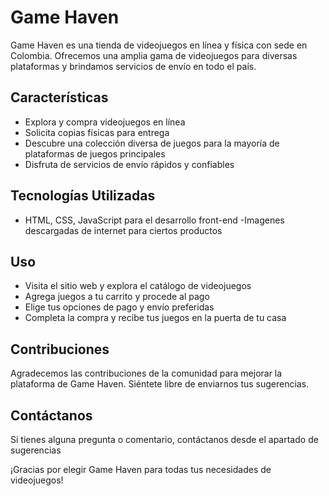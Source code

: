 # Game Haven 
 
Game Haven es una tienda de videojuegos en línea y física con sede en Colombia. Ofrecemos una amplia gama de videojuegos para diversas plataformas y brindamos servicios de envío en todo el país. 
 
## Características 
 
- Explora y compra videojuegos en línea 
- Solicita copias físicas para entrega 
- Descubre una colección diversa de juegos para la mayoría de plataformas de juegos principales 
- Disfruta de servicios de envío rápidos y confiables 
 
## Tecnologías Utilizadas 
 
- HTML, CSS, JavaScript para el desarrollo front-end 
-Imagenes descargadas de internet para ciertos productos

## Uso 
 
- Visita el sitio web y explora el catálogo de videojuegos 
- Agrega juegos a tu carrito y procede al pago 
- Elige tus opciones de pago y envío preferidas 
- Completa la compra y recibe tus juegos en la puerta de tu casa 
 
## Contribuciones 
 
Agradecemos las contribuciones de la comunidad para mejorar la plataforma de Game Haven. Siéntete libre de enviarnos tus sugerencias. 

## Contáctanos 
 
Si tienes alguna pregunta o comentario, contáctanos desde el apartado de sugerencias
 
¡Gracias por elegir Game Haven para todas tus necesidades de videojuegos! 
 